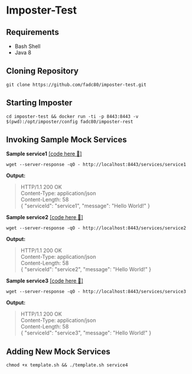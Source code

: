 # Imposter-Test

## Requirements

* Bash Shell
* Java 8

## Cloning Repository

```shell
git clone https://github.com/fadc80/imposter-test.git
```

## Starting Imposter

```shell
cd imposter-test && docker run -ti -p 8443:8443 -v $(pwd):/opt/imposter/config fadc80/imposter-rest
```

## Invoking Sample Mock Services

**Sample service1** [[code here :eyes:]](services/service1/service1.groovy)
```
wget --server-response -qO - http://localhost:8443/services/service1
``` 
**Output:**
>   HTTP/1.1 200 OK  
>  Content-Type: application/json  
>  Content-Length: 58  
> {  "serviceId": "service1", "message": "Hello World!" }  

**Sample service2** [[code here :eyes:]](services/service2/service2.groovy)
```
wget --server-response -qO - http://localhost:8443/services/service2
```
**Output:**
>   HTTP/1.1 200 OK  
>  Content-Type: application/json  
>  Content-Length: 58  
> { "serviceId": "service2", "message": "Hello World!" }

**Sample service3** [[code here :eyes:]](services/service3/service3.groovy)
```
wget --server-response -qO - http://localhost:8443/services/service3
```
**Output:**
>   HTTP/1.1 200 OK  
>  Content-Type: application/json  
>  Content-Length: 58  
> { "serviceId": "service3", "message": "Hello World!" }

## Adding New Mock Services

```
chmod +x template.sh && ./template.sh service4
```
